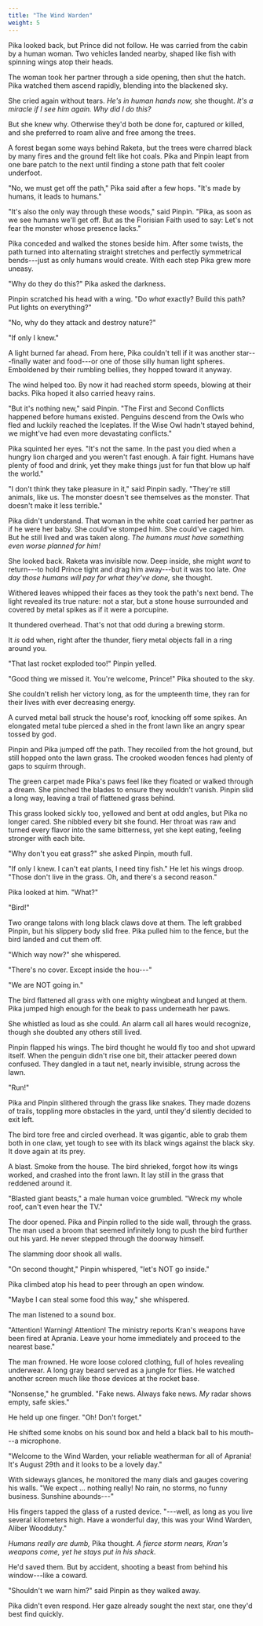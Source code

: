 ```yaml
---
title: "The Wind Warden"
weight: 5
---
```


Pika looked back, but Prince did not follow. He was carried from the cabin by a human woman. Two vehicles landed nearby, shaped like fish with spinning wings atop their heads. 

The woman took her partner through a side opening, then shut the hatch. Pika watched them ascend rapidly, blending into the blackened sky.

She cried again without tears. _He's in human hands now,_ she thought. _It's a miracle if I see him again. Why did I do this?_

But she knew why. Otherwise they'd both be done for, captured or killed, and she preferred to roam alive and free among the trees.

A forest began some ways behind Raketa, but the trees were charred black by many fires and the ground felt like hot coals. Pika and Pinpin leapt from one bare patch to the next until finding a stone path that felt cooler underfoot.

"No, we must get off the path," Pika said after a few hops. "It's made by humans, it leads to humans."

"It's also the only way through these woods," said Pinpin. "Pika, as soon as we see humans we'll get off. But as the Florisian Faith used to say: Let's not fear the monster whose presence lacks."

Pika conceded and walked the stones beside him. After some twists, the path turned into alternating straight stretches and perfectly symmetrical bends---just as only humans would create. With each step Pika grew more uneasy.

"Why do they do this?" Pika asked the darkness.

Pinpin scratched his head with a wing. "Do _what_ exactly? Build this path? Put lights on everything?"

"No, why do they attack and destroy nature?"

"If only I knew." 

A light burned far ahead. From here, Pika couldn't tell if it was another star---finally water and food---or one of those silly human light spheres. Emboldened by their rumbling bellies, they hopped toward it anyway. 

The wind helped too. By now it had reached storm speeds, blowing at their backs. Pika hoped it also carried heavy rains.

"But it's nothing new," said Pinpin. "The First and Second Conflicts happened before humans existed. Penguins descend from the Owls who fled and luckily reached the Iceplates. If the Wise Owl hadn't stayed behind, we might've had even more devastating conflicts."

Pika squinted her eyes. "It's not the same. In the past you died when a hungry lion charged and you weren't fast enough. A fair fight. Humans have plenty of food and drink, yet they make things just for fun that blow up half the world."

"I don't think they take pleasure in it," said Pinpin sadly. "They're still animals, like us. The monster doesn't see themselves as the monster. That doesn't make it less terrible."

Pika didn't understand. That woman in the white coat carried her partner as if he were her baby. She could've stomped him. She could've caged him. But he still lived and was taken along. _The humans must have something even worse planned for him!_

She looked back. Raketa was invisible now. Deep inside, she might _want_ to return---to hold Prince tight and drag him away---but it was too late. _One day those humans will pay for what they've done,_ she thought.

Withered leaves whipped their faces as they took the path's next bend. The light revealed its true nature: not a star, but a stone house surrounded and covered by metal spikes as if it were a porcupine.

It thundered overhead. That's not that odd during a brewing storm.

It _is_ odd when, right after the thunder, fiery metal objects fall in a ring around you.

"That last rocket exploded too!" Pinpin yelled.

"Good thing we missed it. You're welcome, Prince!" Pika shouted to the sky.

She couldn't relish her victory long, as for the umpteenth time, they ran for their lives with ever decreasing energy. 

A curved metal ball struck the house's roof, knocking off some spikes. An elongated metal tube pierced a shed in the front lawn like an angry spear tossed by god.

Pinpin and Pika jumped off the path. They recoiled from the hot ground, but still hopped onto the lawn grass. The crooked wooden fences had plenty of gaps to squirm through.

The green carpet made Pika's paws feel like they floated or walked through a dream. She pinched the blades to ensure they wouldn't vanish. Pinpin slid a long way, leaving a trail of flattened grass behind.

This grass looked sickly too, yellowed and bent at odd angles, but Pika no longer cared. She nibbled every bit she found. Her throat was raw and turned every flavor into the same bitterness, yet she kept eating, feeling stronger with each bite.

"Why don't you eat grass?" she asked Pinpin, mouth full.

"If only I knew. I can't eat plants, I need tiny fish." He let his wings droop. "Those don't live in the grass. Oh, and there's a second reason."

Pika looked at him. "What?"

"Bird!"

Two orange talons with long black claws dove at them. The left grabbed Pinpin, but his slippery body slid free. Pika pulled him to the fence, but the bird landed and cut them off.

"Which way now?" she whispered.

"There's no cover. Except inside the hou---"

"We are NOT going in."

The bird flattened all grass with one mighty wingbeat and lunged at them. Pika jumped high enough for the beak to pass underneath her paws.

She whistled as loud as she could. An alarm call all hares would recognize, though she doubted any others still lived.

Pinpin flapped his wings. The bird thought he would fly too and shot upward itself. When the penguin didn't rise one bit, their attacker peered down confused. They dangled in a taut net, nearly invisible, strung across the lawn.

"Run!" 

Pika and Pinpin slithered through the grass like snakes. They made dozens of trails, toppling more obstacles in the yard, until they'd silently decided to exit left.

The bird tore free and circled overhead. It was gigantic, able to grab them both in one claw, yet tough to see with its black wings against the black sky. It dove again at its prey.

A blast. Smoke from the house. The bird shrieked, forgot how its wings worked, and crashed into the front lawn. It lay still in the grass that reddened around it.

"Blasted giant beasts," a male human voice grumbled. "Wreck my whole roof, can't even hear the TV."

The door opened. Pika and Pinpin rolled to the side wall, through the grass. The man used a broom that seemed infinitely long to push the bird further out his yard. He never stepped through the doorway himself.

The slamming door shook all walls.

"On second thought," Pinpin whispered, "let's NOT go inside."

Pika climbed atop his head to peer through an open window. 

"Maybe I can steal some food this way," she whispered.

The man listened to a sound box. 

"Attention! Warning! Attention! The ministry reports Kran's weapons have been fired at Aprania. Leave your home immediately and proceed to the nearest base."

The man frowned. He wore loose colored clothing, full of holes revealing underwear. A long gray beard served as a jungle for flies. He watched another screen much like those devices at the rocket base.

"Nonsense," he grumbled. "Fake news. Always fake news. _My_ radar shows empty, safe skies." 

He held up one finger. "Oh! Don't forget."

He shifted some knobs on his sound box and held a black ball to his mouth---a microphone. 

"Welcome to the Wind Warden, your reliable weatherman for all of Aprania! It's August 29th and it looks to be a lovely day."

With sideways glances, he monitored the many dials and gauges covering his walls. "We expect ... nothing really! No rain, no storms, no funny business. Sunshine abounds---"

His fingers tapped the glass of a rusted device. "---well, as long as you live several kilometers high. Have a wonderful day, this was your Wind Warden, Aliber Woodduty."

_Humans really are dumb,_ Pika thought. _A fierce storm nears, Kran's weapons come, yet he stays put in his shack._

He'd saved them. But by accident, shooting a beast from behind his window---like a coward.

"Shouldn't we warn him?" said Pinpin as they walked away. 

Pika didn't even respond. Her gaze already sought the next star, one they'd best find quickly.
